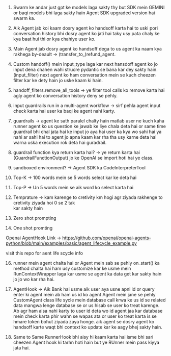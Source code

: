 1. Swarm ke andar just gpt ke models laga sakty thy but SDK mein GEMINI or baqi models bhi laga sakty hain
   Agent SDK upgraded version hai swarm ka.

2. Aik Agent jab koi kaam dosry agent ko handsoff karta hai to uski pori conversation history bhi dosry agent
   ko jati hai taky usy pata chaly ke kya baat hui thi or kya chahiye user ko.

3. Main Agent jab dosry agent ko handsoff dega to us agent ka naam kya rakhega by-deault ->
   (transfer_to_)refund_agent.

4. Custom handoff() mein input_type laga kar next hansdoff agent ko jo input dena chahen wahi strucre pydantic
   se bana kar dey sakty hain.  (input_filter) next agent ko ham conversation mein se kuch cheezen filter kar ke dety hain jo uske kaam ki hain.   

5.  handoff_filters.remove_all_tools -> ye filter tool calls ko remove karta hai agly agent ko conversation 
    history deny se pehly.

6. input guardrails run in a multi-agent workflow -> sirf pehla agent input check karta hai user ka baqi 
   ke agent nahi karty.

7. guardrails -> agent ke sath paralel chalty hain matlab user ne kuch kaha runner agent ko us question ke
   jawab ke liye chala deta hai or same time guardrail bhi chal jata hai ke input jo aya hai user ka kya 
   wo sahi hai ya nahi ar sahi hai to agent jo apna kaam kar rha tha usy karne deta hai warna uska execution rok deta hai guradrail.

8. guardrail function kya return karta hai? -> ye return karta hai (GuardrailFunctionOutput) jo ke 
   OpenAI se import hoti hai ye class.

9. sandboxed environment?  -> Agent SDK ka CodeInterpreterTool

10. Top-K -> 100 words mein se 5 words select kar ke deta hai 
11. Top-P -> Un 5 words mein se aik word ko select karta hai
12. Temprature -> kam karenge to cretivity km hogi agr ziyada rakhenge to cretivity ziyada hoi 0 se 2 tak     
    kar sakty hain
13. Zero shot prompting
14. One shot promting  


Openai AgentHook Link -> https://github.com/openai/openai-agents-python/blob/main/examples/basic/agent_lifecycle_example.py

visit this repo for aent life scycle info


16. runner mein agent chalta hai or Agent mein sab se pehly on_start() ka method chalta hai ham usy customize
    kar ke usme mein RunContextWrapper laga kar usme se agent ka data get kar sakty hain jo jo wo kar rha hai.

17. AgentHook -> Aik Bank hai usme aik user aya usne apni id or query enter ki agent mein ab ham us id ko agent
    Agent mein jane se pehly CustomAgent class life sycle mein database call krwa ke us id se related data mangwa lenge database se or us hisab se user ko treat karenge.
    Ab agr ham aisa nahi karty to user id deta wo id agent jaa kar database mein check karta phir wahn se wapas
    ata or user ko treat karta is se hmare token bohut ziyada zaya honge. aik agent se dosry agent ko handsoff
    karte waqt bhi context ko update kar ke aagy bhej sakty hain. 

18. Same to Same RunnerHook bhi aisy hi kaam karta hai isme bhi sari cheezen Agent hook ki tarhn hoti hain 
    but ye RUnner mein pass kiyya jata hai.    
